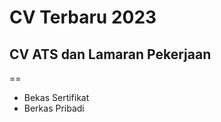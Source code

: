 # CV Terbaru 2023
## CV ATS dan Lamaran Pekerjaan
==
<ul>
<li>Bekas Sertifikat</li>
<li>Berkas Pribadi</li>
<li?Foto </li>
</ul>